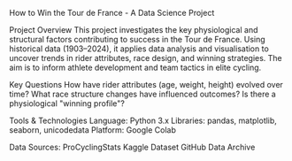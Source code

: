 How to Win the Tour de France - A Data Science Project

Project Overview
This project investigates the key physiological and structural factors contributing to success in the Tour de France. Using historical data (1903–2024), it applies data analysis and visualisation to uncover trends in rider attributes, race design, and winning strategies. The aim is to inform athlete development and team tactics in elite cycling.

Key Questions
How have rider attributes (age, weight, height) evolved over time?
What race structure changes have influenced outcomes?
Is there a physiological "winning profile"?

Tools & Technologies
Language: Python 3.x
Libraries: pandas, matplotlib, seaborn, unicodedata
Platform: Google Colab

Data Sources:
ProCyclingStats
Kaggle Dataset
GitHub Data Archive

